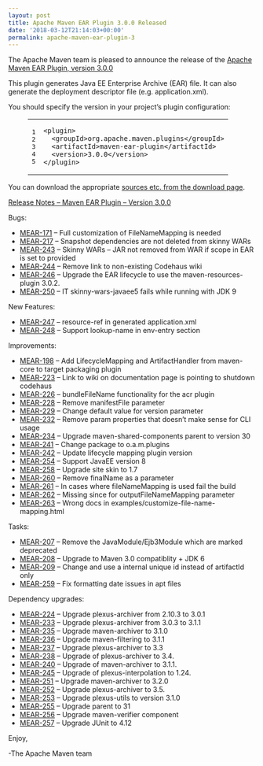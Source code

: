 ```yaml
---
layout: post
title: Apache Maven EAR Plugin 3.0.0 Released
date: '2018-03-12T21:14:03+00:00'
permalink: apache-maven-ear-plugin-3
---
```

<div class="entry-content"><p>The Apache Maven team is pleased to announce the release of the
<a href="http://maven.apache.org/plugins/maven-ear-plugin/">Apache Maven EAR Plugin, version 3.0.0</a></p>

<p>This plugin generates Java EE Enterprise Archive (EAR) file. It can also
generate the deployment descriptor file (e.g. application.xml).</p>

<p>You should specify the version in your project&rsquo;s plugin configuration:</p>

<figure class='code'><figcaption><span></span></figcaption><div class="highlight"><table><tr><td class="gutter"><pre class="line-numbers"><span class='line-number'>1</span>
<span class='line-number'>2</span>
<span class='line-number'>3</span>
<span class='line-number'>4</span>
<span class='line-number'>5</span>
</pre></td><td class='code'><pre><code class='xml'><span class='line'><span class="nt">&lt;plugin&gt;</span>
</span><span class='line'>  <span class="nt">&lt;groupId&gt;</span>org.apache.maven.plugins<span class="nt">&lt;/groupId&gt;</span>
</span><span class='line'>  <span class="nt">&lt;artifactId&gt;</span>maven-ear-plugin<span class="nt">&lt;/artifactId&gt;</span>
</span><span class='line'>  <span class="nt">&lt;version&gt;</span>3.0.0<span class="nt">&lt;/version&gt;</span>
</span><span class='line'><span class="nt">&lt;/plugin&gt;</span>
</span></code></pre></td></tr></table></div></figure>


<p>You can download the appropriate <a href="https://maven.apache.org/plugins/maven-ear-plugin/download.cgi">sources etc. from the download page</a>.</p>

<!-- more -->


<p><a href="https://issues.apache.org/jira/secure/ReleaseNote.jspa?projectId=12317422&amp;amp;version=12330696">Release Notes &ndash; Maven EAR Plugin &ndash; Version 3.0.0</a></p>

<p>Bugs:</p>

<ul>
<li><a href="https://issues.apache.org/jira/browse/MEAR-171">MEAR-171</a> &ndash; Full customization of FileNameMapping is needed</li>
<li><a href="https://issues.apache.org/jira/browse/MEAR-217">MEAR-217</a> &ndash; Snapshot dependencies are not deleted from skinny WARs</li>
<li><a href="https://issues.apache.org/jira/browse/MEAR-243">MEAR-243</a> &ndash; Skinny WARs &ndash; JAR not removed from WAR if scope in EAR is set to provided</li>
<li><a href="https://issues.apache.org/jira/browse/MEAR-244">MEAR-244</a> &ndash; Remove link to non-existing Codehaus wiki</li>
<li><a href="https://issues.apache.org/jira/browse/MEAR-246">MEAR-246</a> &ndash; Upgrade the EAR lifecycle to use the maven-resources-plugin 3.0.2.</li>
<li><a href="https://issues.apache.org/jira/browse/MEAR-250">MEAR-250</a> &ndash; IT skinny-wars-javaee5 fails while running with JDK 9</li>
</ul>


<p>New Features:</p>

<ul>
<li><a href="https://issues.apache.org/jira/browse/MEAR-247">MEAR-247</a> &ndash; resource-ref in generated application.xml</li>
<li><a href="https://issues.apache.org/jira/browse/MEAR-248">MEAR-248</a> &ndash; Support lookup-name in env-entry section</li>
</ul>


<p>Improvements:</p>

<ul>
<li><a href="https://issues.apache.org/jira/browse/MEAR-198">MEAR-198</a> &ndash; Add LifecycleMapping and ArtifactHandler from maven-core to target packaging plugin</li>
<li><a href="https://issues.apache.org/jira/browse/MEAR-223">MEAR-223</a> &ndash; Link to wiki on documentation page is pointing to shutdown codehaus</li>
<li><a href="https://issues.apache.org/jira/browse/MEAR-226">MEAR-226</a> &ndash; bundleFileName functionality for the acr plugin</li>
<li><a href="https://issues.apache.org/jira/browse/MEAR-228">MEAR-228</a> &ndash; Remove manifestFile parameter</li>
<li><a href="https://issues.apache.org/jira/browse/MEAR-229">MEAR-229</a> &ndash; Change default value for version parameter</li>
<li><a href="https://issues.apache.org/jira/browse/MEAR-232">MEAR-232</a> &ndash; Remove param properties that doesn&rsquo;t make sense for CLI usage</li>
<li><a href="https://issues.apache.org/jira/browse/MEAR-234">MEAR-234</a> &ndash; Upgrade maven-shared-components parent to version 30</li>
<li><a href="https://issues.apache.org/jira/browse/MEAR-241">MEAR-241</a> &ndash; Change package to o.a.m.plugins</li>
<li><a href="https://issues.apache.org/jira/browse/MEAR-242">MEAR-242</a> &ndash; Update lifecycle mapping plugin version</li>
<li><a href="https://issues.apache.org/jira/browse/MEAR-254">MEAR-254</a> &ndash; Support JavaEE version 8</li>
<li><a href="https://issues.apache.org/jira/browse/MEAR-258">MEAR-258</a> &ndash; Upgrade site skin to 1.7</li>
<li><a href="https://issues.apache.org/jira/browse/MEAR-260">MEAR-260</a> &ndash; Remove finalName as a parameter</li>
<li><a href="https://issues.apache.org/jira/browse/MEAR-261">MEAR-261</a> &ndash; In cases where fileNameMapping is used fail the build</li>
<li><a href="https://issues.apache.org/jira/browse/MEAR-262">MEAR-262</a> &ndash; Missing since for outputFileNameMapping parameter</li>
<li><a href="https://issues.apache.org/jira/browse/MEAR-263">MEAR-263</a> &ndash; Wrong docs in examples/customize-file-name-mapping.html</li>
</ul>


<p>Tasks:</p>

<ul>
<li><a href="https://issues.apache.org/jira/browse/MEAR-207">MEAR-207</a> &ndash; Remove the JavaModule/Ejb3Module which are marked deprecated</li>
<li><a href="https://issues.apache.org/jira/browse/MEAR-208">MEAR-208</a> &ndash; Upgrade to Maven 3.0 compatiblity + JDK 6</li>
<li><a href="https://issues.apache.org/jira/browse/MEAR-209">MEAR-209</a> &ndash; Change and use a internal unique id instead of artifactId only</li>
<li><a href="https://issues.apache.org/jira/browse/MEAR-259">MEAR-259</a> &ndash; Fix formatting date issues in apt files</li>
</ul>


<p>Dependency upgrades:</p>

<ul>
<li><a href="https://issues.apache.org/jira/browse/MEAR-224">MEAR-224</a> &ndash; Upgrade plexus-archiver from 2.10.3 to 3.0.1</li>
<li><a href="https://issues.apache.org/jira/browse/MEAR-233">MEAR-233</a> &ndash; Upgrade plexus-archiver from 3.0.3 to 3.1.1</li>
<li><a href="https://issues.apache.org/jira/browse/MEAR-235">MEAR-235</a> &ndash; Upgrade maven-archiver to 3.1.0</li>
<li><a href="https://issues.apache.org/jira/browse/MEAR-236">MEAR-236</a> &ndash; Upgrade maven-filtering to 3.1.1</li>
<li><a href="https://issues.apache.org/jira/browse/MEAR-237">MEAR-237</a> &ndash; Upgrade plexus-archiver to 3.3</li>
<li><a href="https://issues.apache.org/jira/browse/MEAR-238">MEAR-238</a> &ndash; Upgrade of plexus-archiver to 3.4.</li>
<li><a href="https://issues.apache.org/jira/browse/MEAR-240">MEAR-240</a> &ndash; Upgrade of maven-archiver to 3.1.1.</li>
<li><a href="https://issues.apache.org/jira/browse/MEAR-245">MEAR-245</a> &ndash; Upgrade of plexus-interpolation to 1.24.</li>
<li><a href="https://issues.apache.org/jira/browse/MEAR-251">MEAR-251</a> &ndash; Upgrade maven-archiver to 3.2.0</li>
<li><a href="https://issues.apache.org/jira/browse/MEAR-252">MEAR-252</a> &ndash; Upgrade plexus-archiver to 3.5.</li>
<li><a href="https://issues.apache.org/jira/browse/MEAR-253">MEAR-253</a> &ndash; Upgrade plexus-utils to version 3.1.0</li>
<li><a href="https://issues.apache.org/jira/browse/MEAR-255">MEAR-255</a> &ndash; Upgrade parent to 31</li>
<li><a href="https://issues.apache.org/jira/browse/MEAR-256">MEAR-256</a> &ndash; Upgrade maven-verifier component</li>
<li><a href="https://issues.apache.org/jira/browse/MEAR-257">MEAR-257</a> &ndash; Upgrade JUnit to 4.12</li>
</ul>


<p>Enjoy,</p>

<p>-The Apache Maven team</p>
</div>
